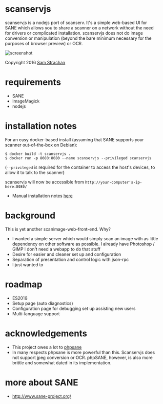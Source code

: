 # scanservjs
scanservjs is a nodejs port of scanserv. It's a simple web-based UI for SANE 
which allows you to share a scanner on a network without the need for drivers 
or complicated installation. scanservjs does not do image conversion or 
manipulation (beyond the bare minimum necessary for the purposes of browser 
preview) or OCR.

![screenshot](https://github.com/sbs20/scanservjs/raw/master/docs/screen0.png)

Copyright 2016	[Sam Strachan](https://github.com/sbs20)

# requirements
  * SANE
  * ImageMagick
  * nodejs

# installation notes
For an easy docker-based install (assuming that SANE supports your scanner out-of-the-box on Debian):

```console
$ docker build -t scanservjs .
$ docker run -p 8080:8080 --name scanservjs --privileged scanservjs
```
(`--privileged` is required for the container to access the host's devices, to allow it to talk to the scanner)

scanservjs will now be accessible from `http://your-computer's-ip-here:8080/`
 * Manual installation notes [here](docs/install.md)

# background
This is yet another scanimage-web-front-end. Why?

 * I wanted a simple server which would simply scan an image with as little
   dependency on other software as possible. I already have Photoshop / GIMP
   I don't need a webapp to do that stuff
 * Desire for easier and cleaner set up and configuration
 * Separation of presentation and control logic with json-rpc
 * I just wanted to

# roadmap
 * ES2016
 * Setup page (auto diagnostics)
 * Configuration page for debugging set up assisting new users
 * Multi-language support

# acknowledgements
 * This project owes a lot to [phpsane](http://sourceforge.net/projects/phpsane/)
 * In many respects phpsane is more powerful than this. Scanservjs does not 
   support jpeg conversion or OCR. phpSANE, however, is also more brittle and 
   somewhat dated in its implementation.
   
# more about SANE
 * http://www.sane-project.org/